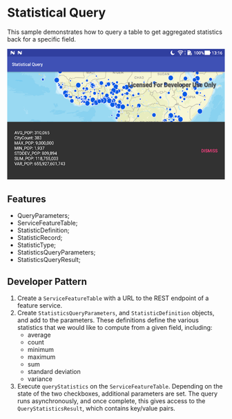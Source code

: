 # Statistical Query

This sample demonstrates how to query a table to get aggregated statistics back for a specific field.

![Statistical Query App](statistical-query.png)

## Features

* QueryParameters;
* ServiceFeatureTable;
* StatisticDefinition;
* StatisticRecord;
* StatisticType;
* StatisticsQueryParameters;
* StatisticsQueryResult;

## Developer Pattern

1. Create a `ServiceFeatureTable` with a URL to the REST endpoint of a feature service. 
1. Create `StatisticsQueryParameters`, and `StatisticDefinition` objects, and add to the parameters. These definitions define the various statistics that we would like to compute from a given field, including:
    * average
    * count
    * minimum
    * maximum 
    * sum
    * standard deviation
    * variance
1. Execute `queryStatistics` on the `ServiceFeatureTable`. Depending on the state of the two checkboxes, additional parameters are set. The query runs asynchronously, and once complete, this gives access to the `QueryStatisticsResult`, which contains key/value pairs.